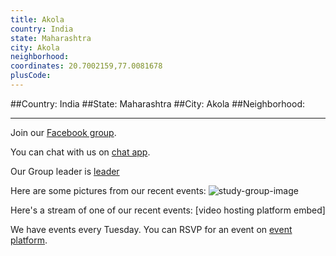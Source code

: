 ```yaml
---
title: Akola
country: India
state: Maharashtra
city: Akola
neighborhood: 
coordinates: 20.7002159,77.0081678
plusCode:
---
```


##Country: India
##State: Maharashtra
##City: Akola
##Neighborhood: 
*****
Join our [Facebook group](https://www.facebook.com/groups/freecodecamp.akola/).

You can chat with us on [chat app]().

Our Group leader is [leader]()

Here are some pictures from our recent events:
![study-group-image]()

Here's a stream of one of our recent events:
[video hosting platform embed]

We have events every Tuesday. You can RSVP for an event on [event platform]().
